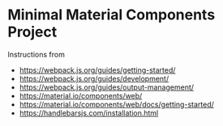 Minimal Material Components Project
===================================

Instructions from 
* https://webpack.js.org/guides/getting-started/
* https://webpack.js.org/guides/development/
* https://webpack.js.org/guides/output-management/
* https://material.io/components/web/
* https://material.io/components/web/docs/getting-started/
* https://handlebarsjs.com/installation.html

